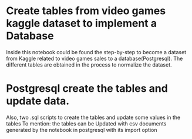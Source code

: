# Create tables from video games kaggle dataset to implement a Database
Inside this notebook could be found the step-by-step to become a dataset from Kaggle related to video games sales to a database(Postgresql). The different tables are obtained in the process to normalize the dataset. 

# Postgresql create the tables and update data.
Also, two .sql scripts to create the tables and update some values in the tables
To mention: the tables can be Updated with csv documents generated by the notebook in postgresql with its import option
